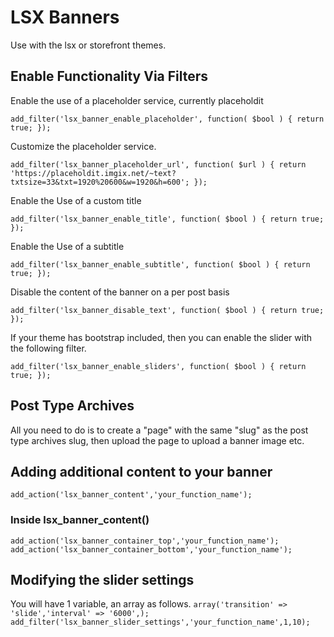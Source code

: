 # LSX Banners

Use with the lsx or storefront themes.

## Enable Functionality Via Filters

Enable the use of a placeholder service,  currently placeholdit

```add_filter('lsx_banner_enable_placeholder', function( $bool ) { return true; });```

Customize the placeholder service.

```add_filter('lsx_banner_placeholder_url', function( $url ) { return 'https://placeholdit.imgix.net/~text?txtsize=33&txt=1920%20600&w=1920&h=600'; });```

Enable the Use of a custom title

```add_filter('lsx_banner_enable_title', function( $bool ) { return true; });```

Enable the Use of a subtitle

```add_filter('lsx_banner_enable_subtitle', function( $bool ) { return true; });```

Disable the content of the banner on a per post basis

```add_filter('lsx_banner_disable_text', function( $bool ) { return true; });```

If your theme has bootstrap included, then you can enable the slider with the following filter.

```add_filter('lsx_banner_enable_sliders', function( $bool ) { return true; });```

## Post Type Archives
All you need to do is to create a "page" with the same "slug" as the post type archives slug, then upload the page to upload a banner image etc.

## Adding additional content to your banner
```add_action('lsx_banner_content','your_function_name');```

### Inside lsx_banner_content()
```add_action('lsx_banner_container_top','your_function_name');```
```add_action('lsx_banner_container_bottom','your_function_name');```

## Modifying the slider settings
You will have 1 variable, an array as follows.
```array('transition' => 'slide','interval' => '6000',);```
```add_filter('lsx_banner_slider_settings','your_function_name',1,10);```

